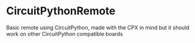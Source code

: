 # CircuitPythonRemote
Basic remote using CircuitPython, made with the CPX in mind but it should work on other CircuitPython compatible boards
